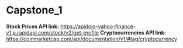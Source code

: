 # Capstone_1

**Stock Prices API link:** https://apidojo-yahoo-finance-v1.p.rapidapi.com/stock/v2/get-profile
**Cryptocurrencies API link:** https://coinmarketcap.com/api/documentation/v1/#tag/cryptocurrency
